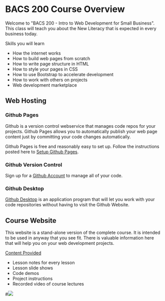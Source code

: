 # BACS 200 Course Overview

Welcome to "BACS 200 - Intro to Web Development for Small Business".  This class will
teach you about the New Literacy that is expected in every business today.

Skills you will learn

* How the internet works
* How to build web pages from scratch
* How to write page structure in HTML
* How to style your pages in CSS
* How to use Bootstrap to accelerate development
* How to work with others on projects
* Web development marketplace


## Web Hosting

### Github Pages

Github is a version control webservice that manages code repos for your projects.
Github Pages allows you to automatically publish your web page content just by 
committing your code changes automatically.

Github Pages is free and reasonably easy to set up.  Follow the instructions posted
here to [Setup Github Pages](GithubPages.html).


### Github Version Control

Sign up for a [Github Account](GithubAccount.html) to manage all of your code.


### Github Desktop

[Github Desktop](GithubDesktop.html) is an application program that will let you work with your code
repositories without having to visit the Github Website.



## Course Website

This website is a stand-alone version of the complete course.  It is intended to be
used in anyway that you see fit.  There is valuable information here that will help
you on  your web development projects.

[Content Provided](../lesson/index.html)

* Lesson notes for every lesson
* Lesson slide shows
* Code demos
* Project instructions
* Recorded video of course lectures



#![](img/peaking.800.jpg)
